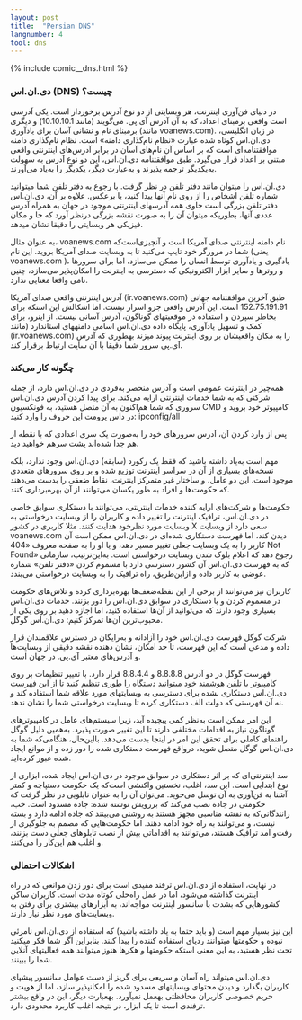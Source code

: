 ```yaml
---
layout: post
title:  "Persian DNS"
langnumber: 4
tool: dns
---
```


{% include comic__dns.html %}


<h3 class='subhed'>دی.ان.اس (DNS) چيست؟</h3>

در دنيای فن‌آوری اينترنت، هر وبسايتی از دو نوع آدرس برخوردار است. يکی آدرسی است واقعی برمبنای اعداد، که به آن آدرس آی.پی. می‌گويند (مانند 10.10.10.1) و ديگری برمبنای نام و نشانی آسان برای يادآوری (مانند voanews.com).  در زبان انگليسی، دی.ان.اس کوتاه شده عبارت «نظام نام‌گذاری دامنه» است. نظام نام‌گذاری دامنه موافقتنامه‌ای است که بر اساس آن نام‌های آسان در برابر آدرس‌های اينترنتی واقعی مبتنی بر اعداد قرار می‌گيرد. طبق موافقتنامه دی.ان.اس، اين دو نوع آدرس به سهولت به‌يکديگر ترجمه پذيرند و به‌عبارت ديگر، يکديگر را به‌ياد می‌آورند. 

دی.ان.اس را میتوان مانند دفتر تلفن در نظر گرفت. با رجوع به دفتر تلفن شما میتوانيد شماره تلفن اشخاص را از روی نام آنها پيدا کنيد، يا برعکس. علاوه بر آن، دی.ان.اس دفتر تلفن بزرگی است حاوی همه آدرسهای اينترنتی موجود در جهان به همراه آدرس عددی آنها، بطوریکه میتوان آن را به صورت نقشه بزرگی درنظر آورد که جا و مکان فيزيکی هر وبسايتی را دقيقا نشان میدهد.

به عنوان مثال، voanews.com نام دامنه اینترنتی صدای آمريکا است و آنچيزی‌است‌که شما در مرورگر خود تایپ می‌کنيد تا به وبسايت صدای آمريکا برويد. اين نام (يعنی voanews.com )، يادگيری و يادآوری توسط انسان را ممکن می‌سازد، اما برای سرورها و روترها و ساير ابزار الکترونيکی که دسترسی به اينترنت را امکان‌پذير می‌سازد، چنين نامی واقعا معنايی ندارد.

آدرس اینترنتی واقعی صدای آمريکا (ir.voanews.com) طبق آخرین موافقتنامه جهانی 152.75.191.91    است. این آدرس واقعی جزو اسرار نيست. اما اشکالش اين استکه برای بخاطر سپردن و استفاده در موقعيتهای گوناگون، آدرس آسانی نيست. از اينرو، برای کمک و تسهيل يادآوری، پايگاه داده دی.ان.اس اسامی دامنههای استاندارد (مانند (ir.voanews.com) را به مکان واقعیشان بر روی اينترنت پيوند میزند بهطوری که آدرس آی.پی سرور شما دقيقا با آن سایت ارتباط برقرار کند.

<h3 class='subhed icon how'>چگونه کار می‌کند</h3>

همه‌چیز در اینترنت عمومی است و آدرس منحصر به‌فردی در دی.ان.اس دارد، از جمله شرکتی که به شما خدمات اینترنتی ارايه می‌کند. برای پیدا کردن آدرس دی.ان.اس سروری که شما هم‌اکنون به آن متصل هستيد، به فونکسيون CMD  کامپيوتر خود برويد و  در داس پرومت اين حروف را وارد کنيد: ipconfig/all

پس از وارد کردن آن، آدرس سرورهای خود را به‌صورت يک سری اعدادی که با نقطه از هم جدا شده‌اند پشت سرهم خواهيد ديد.

مهم است به‌یاد داشته باشید که فقط یک رکورد (سابقه) دی.ان.اس وجود ندارد، بلکه نسخه‌های بسیاری از آن در سراسر اينترنت توزیع شده و بر روی سرورهای متعددی موجود است. این دو عامل، و ساختار غیر متمرکز اینترنت، نقاط ضعفی را بدست می‌دهند که حکومت‌ها و افراد به طور یکسان می‌توانند از آن بهره‌برداری کنند.

حکومت‌ها و شرکت‌های ارايه کننده خدمات اينترنتی، می‌توانند با دستکاری سوابق خاصی در دی.ان.اس، ترافيک  اينترنت را تغيير داده و کاربران را از وبسايت درخواستی به وبسايت مورد نظرخود هدايت کنند. مثلا کاربری در کشور X سعی دارد از وبسايت voanews.com ديدن کند، اما فهرست دستکاری شده‌ای در دی.ان.اس ممکن است آن کاربر را به یک وبسایت جعلی تغییر مسیر دهد، و یا او را به صفحه‌ معروف «404 Not Found» رجوع دهد که  اعلام بلوک شدن وبسايت درخواستی است. به‌اين‌ترتيب، سازمانی که به فهرست دی.ان.اس آن کشور دسترسی دارد با مسموم کردن «دفتر تلفن» شماره عوضی به کاربر داده و ازاين‌طريق، راه ترافيک را به وبسايت درخواستی می‌بندد.

کاربران نيز می‌توانند از برخی از این نقطه‌ضعف‌ها بهره‌برداری کرده و تلاش‌های حکومت در مسموم کردن و يا دستکاری در سوابق دی.ان.اس را دور بزنند. خدمات دی.ان.اس بسیاری وجود دارند که می‌توانيد از آن‌ها استفاده کنيد، اما اجازه دهید بر روی یکی از محبوب‌ترین آن‌ها تمرکز کنيم: دی.ان.اس گوگل.
            
شرکت گوگل فهرست دی.ان.اس خود را آزادانه و به‌رايگان در دسترس علاقمندان قرار داده و مدعی است که اين فهرست، تا حد امکان، نشان دهنده نقشه دقیقی از وبسایت‌ها و آدرس‌های معتبر آی.پی. در جهان است.

فهرست گوگل در دو آدرس 8.8.8.8 و 8.8.4.4 قرار دارد. با تغییر تنظیمات بر روی کامپیوتر یا تلفن هوشمند خود میتوانید دستگاه را طوری تنظيم کنيد تا از اين فهرست دی.ان.اس دستکاری نشده برای دسترسی به وبسایتهای مورد علاقه شما استفاده کند و نه آن فهرستی که دولت الف دستکاری کرده تا وبسايت درخواستی شما را نشان ندهد.

این امر ممکن است به‌نظر کمی پيچيده آيد، زيرا سیستم‌های عامل در کامپیوترهای گوناگون نياز به اقدامات مختلفی دارند تا اين تغيير صورت پذيرد. به‌همین دلیل گوگل راهنمای کاملی برای تحقق اين امر در اینجا بدست می‌دهد. بااین‌حال، هنگامی‌که شما به دی.ان.اس گوگل متصل شويد، درواقع فهرست دستکاری شده را دور زده و از موانع ايجاد شده عبور کرده‌ايد. 

سد اينترنتی‌ای که بر اثر دستکاری در سوابق موجود در دی.ان.اس ايجاد شده، ابزاری از نوع ابتدايی است. اين سد، اغلب، نخستين واکنشی است‌که يک حکومت دستپاچه و کمتر آشنا به فن‌آوری به آن توسل می‌جويد. می‌توان آن را به عنوان تابلويی در نظر گرفت که حکومتی در جاده نصب می‌کند که بررويش نوشته شده: جاده مسدود است. خب، رانندگانی‌که  به نقشه مناسبی مجهز هستند به روشنی می‌بينند که جاده ادامه دارد و بسته نيست، و می‌توانند به راه خود ادامه دهند. اما حکومت‌هايی که مصمم به جلوگيری از رفت‌و آمد ترافيک هستند، می‌توانند به اقداماتی بيش از نصب تابلوهای جعلی دست بزنند، و اغلب هم اين‌کار را می‌کنند.

<h3 class='subhed icon caution'>اشکالات احتمالی</h3>

در نهايت، استفاده از دی.ان.اس ترفند مفیدی است برای دور زدن موانعی که در راه اينترنت گذاشته می‌شود، اما در عمل راه‌حلی کوتاه مدت است. کاربران ساکن کشورهایی که بشدت با سانسور اينترنت مواجه‌اند، به ابزارهای بيشتری برای رفتن به وبسايت‌های مورد نظر نیاز دارند.
            
این نیز بسیار مهم است (و بايد حتما به یاد داشته باشید) که استفاده از دی.ان.اس نامرئی نبوده و حکومتها میتوانند ردپای استفاده کننده را پيدا کنند. بنابراین اگر شما فکر میکنيد تحت نظر هستيد، به اين معنی استکه حکومتها و هکرها هنوز میتوانند همه فعاليتهای آنلاين شما را ببينند.
            
دی.ان.اس میتواند راه آسان و سریعی برای گريز از دست عوامل سانسور پيشپای کاربران بگذارد و ديدن محتوای وبسایتهای مسدود شده را امکانپذير سازد، اما از هويت و حریم خصوصی کاربران محافظتی بهعمل نمیآورد. بهعبارت ديگر، اين در واقع بیشتر ترفندی است تا یک ابزار، در نتیجه اغلب کاربرد محدودی دارد.

